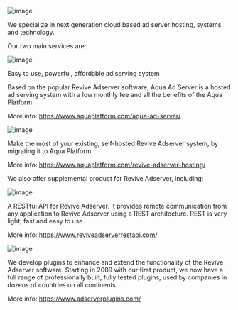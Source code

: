 ![image](https://github.com/Aqua-Platform/.github/assets/5102461/7020c7ba-ecae-4775-a347-fbabf3d01d0c)

We specialize in next generation cloud based ad server hosting, systems and technology.


Our two main services are:

![image](https://github.com/Aqua-Platform/.github/assets/5102461/fe0d882c-bff6-4d39-85ec-0140fe365829)

Easy to use, powerful, affordable ad serving system

Based on the popular Revive Adserver software, Aqua Ad Server is a hosted ad serving system with a low monthly fee and all the benefits of the Aqua Platform.

More info: https://www.aquaplatform.com/aqua-ad-server/

![image](https://github.com/Aqua-Platform/.github/assets/5102461/75087044-fa27-4ba0-9b28-24b1822c74d9)

Make the most of your existing, self-hosted Revive Adserver system, by migrating it to Aqua Platform.

More info: https://www.aquaplatform.com/revive-adserver-hosting/

We also offer supplemental product for Revive Adserver, including:

![image](https://github.com/Aqua-Platform/.github/assets/5102461/ec38ef89-2a02-4d9a-b67e-d8481db2c32f)

A RESTful API for Revive Adserver. It provides remote communication from any application to Revive Adserver using a REST architecture. REST is very light, fast and easy to use.

More info: https://www.reviveadserverrestapi.com/

![image](https://github.com/Aqua-Platform/.github/assets/5102461/50be39a2-acf8-4c2c-9a56-cc6c8d07ea34)

We develop plugins to enhance and extend the functionality of the Revive Adserver software. Starting in 2009 with our first product, we now have a full range of professionally built, fully tested plugins, used by companies in dozens of countries on all continents.

More info: https://www.adserverplugins.com/
